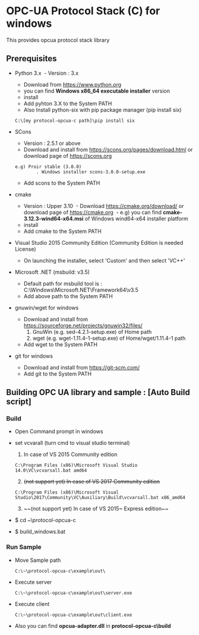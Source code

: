 OPC-UA Protocol Stack (C) for windows
================================

This provides opcua protocol stack library

## Prerequisites ##

- Python 3.x 
  - Version : 3.x 
  - Download from https://www.python.org
  - you can find **Windows x86_64 executable installer** version
  - install
  - Add pyhton 3.X to the System PATH
  - Also Install python-six with pip package manager (pip install six)
  ```shell
  C:\[my protocol-opcua-c path]\pip install six
  ```
  
- SCons
  - Version : 2.5.1 or above
  - Download and install from https://scons.org/pages/download.html or download page of https://scons.org
  ```shell
  e.g) Proir stable (3.0.0)
          . Windows installer scons-3.0.0-setup.exe
  ```
  - Add scons to the System PATH

- cmake
  - Version : Upper 3.10
  - Download https://cmake.org/download/ or download page of https://cmake.org
  - e.g) you can find **cmake-3.12.3-wind64-x64.msi** of Windows wind64-x64 installer platform
  - install
  - Add cmake to the System PATH

- Visual Studio 2015 Community Edition (Community Edition is needed License)
  - On launching the installer, select 'Custom' and then select 'VC++'

- Microsoft .NET (msbuild: v3.5)
  - Default path for msbuild tool is : C:\Windows\Microsoft.NET\Framework64\v3.5
  - Add above path to the System PATH

- gnuwin/wget for windows
  - Download and install from https://sourceforge.net/projects/gnuwin32/files/
    1. GnuWin (e.g. sed-4.2.1-setup.exe) of Home path
    2. wget (e.g. wget-1.11.4-1-setup.exe) of Home/wget/1.11.4-1 path
  - Add wget to the System PATH
  
- git for windows
  - Download and install from https://git-scm.com/
  - Add git to the System PATH


## Building OPC UA library and sample : [Auto Build script] ##

### Build ###
- Open Command prompt in windows

- set vcvarall (turn cmd to visual studio terminal)
  1. In case of VS 2015 Community edition
    ```shell
    C:\Program Files (x86)\Microsoft Visual Studio 14.0\VC\vcvarsall.bat amd64
    ```
  2. ~~(not support yet) In case of VS 2017 Community edition~~
    ```shell
    C:\Program Files (x86)\Microsoft Visual Studio\2017\Community\VC\Auxiliary\Build\vcvarsall.bat x86_amd64
    ```
  3. ~~(not support yet) In case of VS 2015~ Express edition~~

- $ cd ~\protocol-opcua-c

- $ build_windows.bat

### Run Sample ###
- Move Sample path
   ```shell
   C:\~\protocol-opcua-c\example\out\
   ```
- Execute server
   ```shell
   C:\~\protocol-opcua-c\example\out\server.exe
   ```
- Execute client
   ```shell
   C:\~\protocol-opcua-c\example\out\client.exe
   ```
- Also you can find **opcua-adapter.dll** in **protocol-opcua-c\build**
